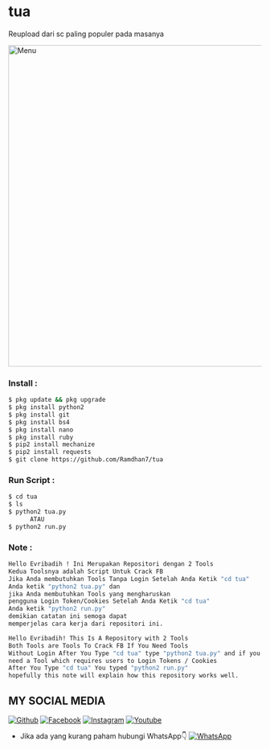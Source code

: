 # tua
Reupload dari sc paling populer pada masanya

<img src="https://github.com/Ramdhan7/tua/blob/main/Pict.png" width="640" title="Menu" alt="Menu">

### Install :
````bash
$ pkg update && pkg upgrade 
$ pkg install python2 
$ pkg install git 
$ pkg install bs4
$ pkg install nano
$ pkg install ruby
$ pip2 install mechanize 
$ pip2 install requests 
$ git clone https://github.com/Ramdhan7/tua
````
### Run Script :
````bash
$ cd tua
$ ls
$ python2 tua.py
      ATAU
$ python2 run.py

````
### Note :
````bash
Hello Evribadih ! Ini Merupakan Repositori dengan 2 Tools
Kedua Toolsnya adalah Script Untuk Crack FB
Jika Anda membutuhkan Tools Tanpa Login Setelah Anda Ketik "cd tua"
Anda ketik "python2 tua.py" dan
jika Anda membutuhkan Tools yang mengharuskan
pengguna Login Token/Cookies Setelah Anda Ketik "cd tua"
Anda ketik "python2 run.py"
demikian catatan ini semoga dapat
memperjelas cara kerja dari repositori ini.

Hello Evribadih! This Is A Repository with 2 Tools
Both Tools are Tools To Crack FB If You Need Tools
Without Login After You Type "cd tua" type "python2 tua.py" and if you
need a Tool which requires users to Login Tokens / Cookies
After You Type "cd tua" You typed "python2 run.py"
hopefully this note will explain how this repository works well.
````
## MY SOCIAL MEDIA
[![Github](https://img.shields.io/badge/Github-Follow-green?style=for-the-badge&logo=github)](https://github.com/Ramdhan7)
[![Facebook](https://img.shields.io/badge/Facebook-Follow-blue?style=for-the-badge&logo=facebook)](https://www.facebook.com/Ramdhan.Ramadhian.ID)
[![Instagram](https://img.shields.io/badge/Instagram-Follow-violet?style=for-the-badge&logo=instagram)](https://Instagram.com/ramdhan._ramadhian._99)
[![Youtube](https://img.shields.io/badge/Youtube-Subscribe-red?style=for-the-badge&logo=youtube)](https://m.youtube.com/channel/UC7kqla4Jh-ujwE6BKaUE_Rw)
* Jika ada yang kurang paham hubungi WhatsApp👇
[![WhatsApp](https://img.shields.io/badge/whatsapp-Contact-brightgreen?style=for-the-badge&logo=whatsapp)](https://api.whatsapp.com/send/?phone=%2B6285220455740&text&app_absent=0/send/?chat=%Haloo)
